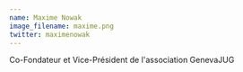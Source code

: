 ```yaml
---
name: Maxime Nowak
image_filename: maxime.png
twitter: maximenowak
---
```

Co-Fondateur et Vice-Président de l'association GenevaJUG